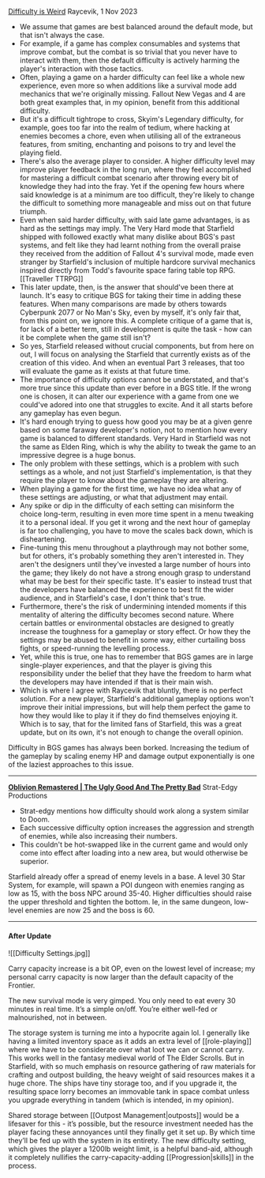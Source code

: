 [Difficulty is Weird](https://www.youtube.com/watch?v=-nJtd8AJghM&list=PLM_F6ru-Us2x81nVrr7NIWlvvpf5X4KwJ&index=23)
Raycevik, 1 Nov 2023

- We assume that games are best balanced around the default mode, but that isn't always the case.
- For example, if a game has complex consumables and systems that improve combat, but the combat is so trivial that you never have to interact with them, then the default difficulty is actively harming the player's interaction with those tactics.
- Often, playing a game on a harder difficulty can feel like a whole new experience, even more so when additions like a survival mode add mechanics that we're originally missing. Fallout New Vegas and 4 are both great examples that, in my opinion, benefit from this additional difficulty. 
- But it's a difficult tightrope to cross, Skyim's Legendary difficulty, for example, goes too far into the realm of tedium, where hacking at enemies becomes a chore, even when utilising all of the extraneous features, from smiting, enchanting and poisons to try and level the playing field.
- There's also the average player to consider. A higher difficulty level may improve player feedback in the long run, where they feel accomplished for mastering a difficult combat scenario after throwing every bit of knowledge they had into the fray. Yet if the opening few hours where said knowledge is at a minimum are too difficult, they're likely to change the difficult to something more manageable and miss out on that future triumph.
- Even when said harder difficulty, with said late game advantages, is as hard as the settings may imply. The Very Hard mode that Starfield shipped with followed exactly what many dislike about BGS's past systems, and felt like they had learnt nothing from the overall praise they received from the addition of Fallout 4's survival mode, made even stranger by Starfield's inclusion of multiple hardcore survival mechanics inspired directly from Todd's favourite space faring table top RPG. [[Traveller TTRPG]]
- This later update, then, is the answer that should've been there at launch. It's easy to critique BGS for taking their time in adding these features. When many comparisons are made by others towards Cyberpunk 2077 or No Man's Sky, even by myself, it's only fair that, from this point on, we ignore this. A complete critique of a game that is, for lack of a better term, still in development is quite the task - how can it be complete when the game still isn't? 
- So yes, Starfield released without crucial components, but from here on out, I will focus on analysing the Starfield that currently exists as of the creation of this video. And when an eventual Part 3 releases, that too will evaluate the game as it exists at that future time.
- The importance of difficulty options cannot be understated, and that's more true since this update than ever before in a BGS title. If the wrong one is chosen, it can alter our experience with a game from one we could've adored into one that struggles to excite. And it all starts before any gameplay has even begun.
- It's hard enough trying to guess how good you may be at a given genre based on some faraway developer's notion, not to mention how every game is balanced to different standards. Very Hard in Starfield was not the same as Elden Ring, which is why the ability to tweak the game to an impressive degree is a huge bonus.
- The only problem with these settings, which is a problem with such settings as a whole, and not just Starfield's implementation, is that they require the player to know about the gameplay they are altering. 
- When playing a game for the first time, we have no idea what any of these settings are adjusting, or what that adjustment may entail.
- Any spike or dip in the difficulty of each setting can misinform the choice long-term, resulting in even more time spent in a menu tweaking it to a personal ideal. If you get it wrong and the next hour of gameplay is far too challenging, you have to move the scales back down, which is disheartening. 
- Fine-tuning this menu throughout a playthrough may not bother some, but for others, it's probably something they aren't interested in. They aren't the designers until they've invested a large number of hours into the game; they likely do not have a strong enough grasp to understand what may be best for their specific taste. It's easier to instead trust that the developers have balanced the experience to best fit the wider audience, and in Starfield's case, I don't think that's true.
- Furthermore, there's the risk of undermining intended moments if this mentality of altering the difficulty becomes second nature. Where certain battles or environmental obstacles are designed to greatly increase the toughness for a gameplay or story effect. Or how they the settings may be abused to benefit in some way, either curtailing boss fights, or speed-running the levelling process.
- Yet, while this is true, one has to remember that BGS games are in large single-player experiences, and that the player is giving this responsibility under the belief that they have the freedom to harm what the developers may have intended if that is their main wish. 
- Which is where I agree with Raycevik that bluntly, there is no perfect solution. For a new player, Starfield's additional gameplay options won't improve their initial impressions, but will help them perfect the game to how they would like to play it if they do find themselves enjoying it. Which is to say, that for the limited fans of Starfield, this was a great update, but on its own, it's not enough to change the overall opinion.


Difficulty in BGS games has always been borked. Increasing the tedium of the gameplay by scaling enemy HP and damage output exponentially is one of the laziest approaches to this issue. 

---
**[Oblivion Remastered | The Ugly Good And The Pretty Bad](https://youtu.be/9Y9lE3EmzbE?si=VhtAzuuPy47d0WDp&t=3225)**
Strat-Edgy Productions

+ Strat-edgy mentions how difficulty should work along a system similar to Doom.
+ Each successive difficulty option increases the aggression and strength of enemies, while also increasing their numbers.
+ This couldn't be hot-swapped like in the current game and would only come into effect after loading into a new area, but would otherwise be superior.

Starfield already offer a spread of enemy levels in a base. A level 30 Star System, for example, will spawn a POI dungeon with enemies ranging as low as 15, with the boss NPC around 35-40. Higher difficulties should raise the upper threshold and tighten the bottom. Ie, in the same dungeon, low-level enemies are now 25 and the boss is 60.

---
#### After Update
![[Difficulty Settings.jpg]]

Carry capacity increase is a bit OP, even on the lowest level of increase; my personal carry capacity is now larger than the default capacity of the Frontier.

The new survival mode is very gimped. You only need to eat every 30 minutes in real time. It’s a simple on/off. You’re either well-fed or malnourished, not in between.

The storage system is turning me into a hypocrite again lol. I generally like having a limited inventory space as it adds an extra level of [[role-playing]] where we have to be considerate over what loot we can or cannot carry. This works well in the fantasy medieval world of The Elder Scrolls. But in Starfield, with so much emphasis on resource gathering of raw materials for crafting and outpost building, the heavy weight of said resources makes it a huge chore. The ships have tiny storage too, and if you upgrade it, the resulting space lorry becomes an immovable tank in space combat unless you upgrade everything in tandem (which is intended, in my opinion). 

Shared storage between [[Outpost Management|outposts]] would be a lifesaver for this - it’s possible, but the resource investment needed has the player facing these annoyances until they finally get it set up. By which time they’ll be fed up with the system in its entirety. The new difficulty setting, which gives the player a 1200lb weight limit, is a helpful band-aid, although it completely nullifies the carry-capacity-adding [[Progression|skills]] in the process.
